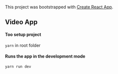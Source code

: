 This project was bootstrapped with [Create React App](https://github.com/facebook/create-react-app).

## Video App

#### Too setup project 
`yarn` in root folder

#### Runs the app in the development mode
`yarn run dev`


